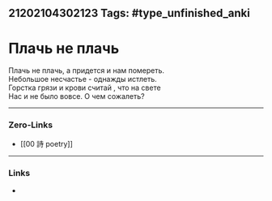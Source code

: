 21202104302123
Tags: #type_unfinished_anki 
---
# Плачь не плачь

Плачь не плачь, а придется и нам помереть.<br>Небольшое несчастье - однажды истлеть.<br>Горстка грязи и крови считай , что на свете<br>Нас и не было вовсе. О чем сожалеть?

---
### Zero-Links
- [[00 詩 poetry]]
---
### Links
-